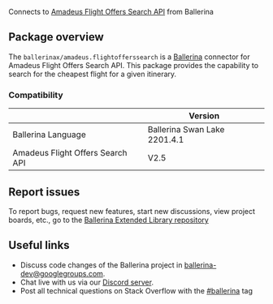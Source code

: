 Connects to [Amadeus Flight Offers Search API](https://developers.amadeus.com/self-service/category/air/api-doc/flight-offers-search) from Ballerina

## Package overview
The `ballerinax/amadeus.flightofferssearch` is a [Ballerina](https://ballerina.io/) connector for Amadeus Flight Offers Search API.
This package provides the capability to search for the cheapest flight for a given itinerary.

### Compatibility
|                                 | Version                        |
|---------------------------------|--------------------------------|
| Ballerina Language              | Ballerina Swan Lake 2201.4.1   |
| Amadeus Flight Offers Search API| V2.5                           | 

## Report issues
To report bugs, request new features, start new discussions, view project boards, etc., go to the [Ballerina Extended Library repository](https://github.com/ballerina-platform/ballerina-extended-library)

## Useful links
- Discuss code changes of the Ballerina project in [ballerina-dev@googlegroups.com](mailto:ballerina-dev@googlegroups.com).
- Chat live with us via our [Discord server](https://discord.gg/ballerinalang).
- Post all technical questions on Stack Overflow with the [#ballerina](https://stackoverflow.com/questions/tagged/ballerina) tag
